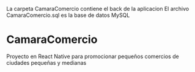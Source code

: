 La carpeta CamaraComercio contiene el back de la aplicacion
El archivo CamaraComercio.sql es la base de datos MySQL 

# CamaraComercio
Proyecto en React Native para promocionar pequeños comercios de ciudades pequeñas y medianas

